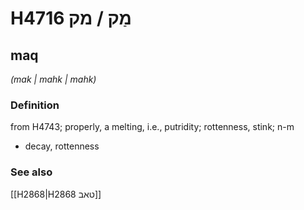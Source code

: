 # H4716 מַק / מק

## maq

_(mak | mahk | mahk)_

### Definition

from H4743; properly, a melting, i.e., putridity; rottenness, stink; n-m

- decay, rottenness

### See also

[[H2868|H2868 טאב]]
